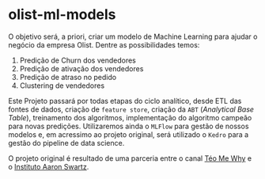 # olist-ml-models

O objetivo será, a priori, criar um modelo de Machine Learning para ajudar o negócio da empresa Olist. Dentre as possibilidades temos:

1. Predição de Churn dos vendedores
2. Predição de ativação dos vendedores
3. Predição de atraso no pedido
4. Clustering de vendedores

Este Projeto passará por todas etapas do ciclo analítico, desde ETL das fontes de dados, criação de `feature store`, criação da `ABT` (_Analytical Base Table_), treinamento dos algoritmos, implementação do algoritmo campeão para novas predições. 
Utilizaremos ainda o `MLFlow` para gestão de nossos modelos e, em acressimo ao projeto original, será utilizado o `Kedro` para a gestão do pipeline de data science.

O projeto original é resultado de uma parceria entre o canal [Téo Me Why](https://www.twitch.tv/teomewhy) e o [Instituto Aaron Swartz](https://institutoasw.org/).
